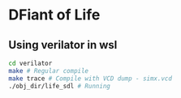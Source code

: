 # DFiant of Life

## Using verilator in wsl

```bash
cd verilator
make # Regular compile
make trace # Compile with VCD dump - simx.vcd 
./obj_dir/life_sdl # Running
```
